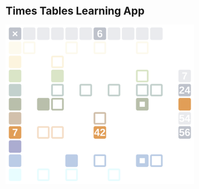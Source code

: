 # Times Tables Learning App

![alt text](https://github.com/rajtyagi2718/timestable/blob/master/screen.png)


